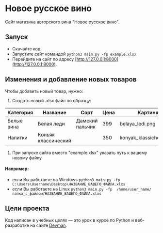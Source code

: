 # Новое русское вино

Сайт магазина авторского вина "Новое русское вино".

## Запуск

- Скачайте код
- Запустите сайт командой `python3 main.py -fp example.xlsx`
- Перейдите на сайт по адресу [http://127.0.0.1:8000](http://127.0.0.1:8000).

## Изменения и добавление новых товаров
Чтобы добавить новый товар, нужно:
1. Создать новый .xlsx файл по образцу:

| Категория | Название | Сорт | Цена | Картинка | Акция |
| --------- | -------- | ---- | ---- | -------- | ----- |
|Белые вина|Белая леди|Дамский пальчик|399|belaya_ledi.png|Выгодное предложение|
|Напитки|Коньяк классический|   |350|konyak_klassicheskyi.png|   |

1. При запуске сайта вместо "example.xlsx" указать путь к вашему новому файлу
#### Например: 
- если Вы работаете на Windows `python3 main.py -fp  C:\Users\Username\Desktop\НАЗВАНИЕ_ВАШЕГО_ФАЙЛА.xlxs`
- если Вы работаете на Linux `python3 main.py -fp  /home/user_name/папка_с_файлом/НАЗВАНИЕ_ВАШЕГО_ФАЙЛА.xlxs`	


## Цели проекта

Код написан в учебных целях — это урок в курсе по Python и веб-разработке на сайте [Devman](https://dvmn.org).
